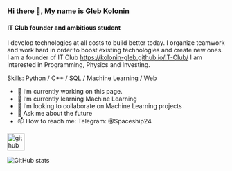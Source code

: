 ### Hi there 👋, My name is Gleb Kolonin
#### IT Club founder and ambitious student
I develop technologies at all costs to build better today.
I organize teamwork and work hard in order to boost existing technologies and create new ones.
I am a founder of IT Club https://kolonin-gleb.github.io/IT-Club/
I am interested in Programming, Physics and Investing.


Skills: Python / C++ / SQL / Machine Learning / Web

- 🔭 I’m currently working on this page. 
- 🌱 I’m currently learning Machine Learning 
- 👯 I’m looking to collaborate on Machine Learning projects 
- 💬 Ask me about the future 
- 📫 How to reach me: Telegram: @Spaceship24 


[<img src='https://cdn.jsdelivr.net/npm/simple-icons@3.0.1/icons/github.svg' alt='github' height='40'>](https://github.com/Kolonin-Gleb)  

![GitHub stats](https://github-readme-stats.vercel.app/api?username=Kolonin-Gleb&show_icons=true)  

